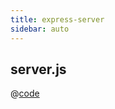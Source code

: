 ```yaml
---
title: express-server
sidebar: auto
---
```


## server.js
@[code](@/0_files/express-server/server.js)
